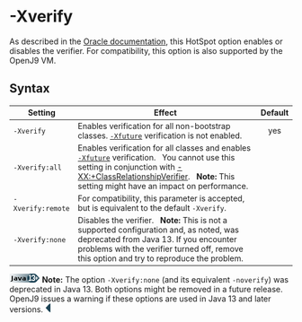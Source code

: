 <!--
* Copyright (c) 2017, 2020 IBM Corp. and others
*
* This program and the accompanying materials are made
* available under the terms of the Eclipse Public License 2.0
* which accompanies this distribution and is available at
* https://www.eclipse.org/legal/epl-2.0/ or the Apache
* License, Version 2.0 which accompanies this distribution and
* is available at https://www.apache.org/licenses/LICENSE-2.0.
*
* This Source Code may also be made available under the
* following Secondary Licenses when the conditions for such
* availability set forth in the Eclipse Public License, v. 2.0
* are satisfied: GNU General Public License, version 2 with
* the GNU Classpath Exception [1] and GNU General Public
* License, version 2 with the OpenJDK Assembly Exception [2].
*
* [1] https://www.gnu.org/software/classpath/license.html
* [2] http://openjdk.java.net/legal/assembly-exception.html
*
* SPDX-License-Identifier: EPL-2.0 OR Apache-2.0 OR GPL-2.0 WITH
* Classpath-exception-2.0 OR LicenseRef-GPL-2.0 WITH Assembly-exception
-->

# -Xverify

As described in the [Oracle documentation](https://docs.oracle.com/javase/8/docs/technotes/tools/windows/java.html), this HotSpot option enables or disables the verifier. For compatibility, this option is also supported by the OpenJ9 VM.

## Syntax 

| Setting           | Effect | Default |
|-------------------|--------|:-------:|
| `-Xverify`        | Enables verification for all non-bootstrap classes. [`-Xfuture`](xfuture.md) verification is not enabled. | <i class="fa fa-check" aria-hidden="true"></i><span class="sr-only">yes</span> |
| `-Xverify:all`    | Enables verification for all classes and enables [`-Xfuture`](xfuture.md) verification. &nbsp; You cannot use this setting in conjunction with [-XX:+ClassRelationshipVerifier](xxclassrelationshipverifier.md). &nbsp; **Note:** This setting might have an impact on performance. | |
| `-Xverify:remote` | For compatibility, this parameter is accepted, but is equivalent to the default `-Xverify`. | |
| `-Xverify:none`   | Disables the verifier. &nbsp; **Note:** This is not a supported configuration and, as noted, was deprecated from Java 13. If you encounter problems with the verifier turned off, remove this option and try to reproduce the problem. | |

![Start of content that applies to Java 13 and later](cr/java13plus.png) <i class="fa fa-pencil-square-o" aria-hidden="true"></i> **Note:** The option `-Xverify:none` (and its equivalent `-noverify`) was deprecated in Java 13. Both options might be removed in a future release. OpenJ9 issues a warning if these options are used in Java 13 and later versions. ![End of content that applies only to Java 13](cr/java_close.png)

<!-- ==== END OF TOPIC ==== xverify.md ==== -->
